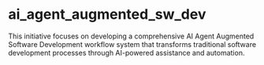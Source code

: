 # ai_agent_augmented_sw_dev
This initiative focuses on developing a comprehensive AI Agent Augmented Software Development workflow system that transforms traditional software development processes through AI-powered assistance and automation.
